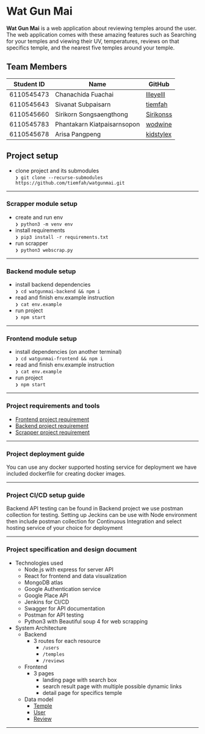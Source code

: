 


# Wat Gun Mai

**Wat Gun Mai** is a web application about reviewing temples around the user. The web application comes with these amazing features such as Searching for your temples and viewing their UV, temperatures, reviews on that specifics temple, and the nearest five temples around your temple.

Team Members
---

| Student ID   | Name                         | GitHub                                        |
|--------------|------------------------------|-----------------------------------------------|
| 6110545473   | Chanachida Fuachai           | [llleyelll](https://github.com/llleyelll)     |
| 6110545643   | Sivanat Subpaisarn           | [tiemfah](https://github.com/tiemfah)         |
| 6110545660   | Sirikorn Songsaengthong      | [Sirikonss](https://github.com/Sirikonss)     |
| 6110545783   | Phantakarn Kiatpaisarnsopon  | [wodwine](https://github.com/wodwine)         |
| 6110545678   | Arisa Pangpeng               | [kidstylex](https://github.com/kidstylex)         |

Project setup
---
 * clone project and its submodules   
 `❯ git clone --recurse-submodules https://github.com/tiemfah/watgunmai.git`  
 ---
 ### Scrapper module setup
 * create and run env  
 `❯ python3 -m venv env`
 * install requirements  
 `❯ pip3 install -r requirements.txt`  
 * run scrapper  
 `❯ python3 webscrap.py`  
 ---
 ### Backend module setup
 * install backend dependencies  
 `❯ cd watgunmai-backend && npm i`  
 * read and finish env.example instruction  
 `❯ cat env.example`  
 * run project  
 `❯ npm start`
 ---
 ### Frontend module setup
 * install dependencies (on another terminal)  
 `❯ cd watgunmai-frontend && npm i` 
 * read and finish env.example instruction  
 `❯ cat env.example` 
 * run project  
 `❯ npm start`
 ---
### Project requirements and tools
 - [Frontend project requirement](https://github.com/tiemfah/watgunmai-frontend/blob/main/package.json)
 - [Backend project requirement](https://github.com/tiemfah/watgunmai-backend/blob/main/package.json)
 - [Scrapper project requirement](https://github.com/tiemfah/watgunmai-scrapper/blob/main/requirements.txt)
---

### Project deployment guide
You can use any docker supported hosting service for deployment we have included dockerfile for creating docker images.

---

### Project CI/CD setup guide
Backend API testing can be found in Backend project we use postman collection for testing.
Setting up Jeckins can be use with Node environment then include postman collection for Continuous Integration and select hosting service of your choice for deployment

---

### Project specification and design document

 - Technologies used
	 - Node.js with express for server API
	 - React for frontend and data visualization
	 - MongoDB atlas
	 - Google Authentication service
	 - Google Place API
	 - Jenkins for CI/CD
	 - Swagger for API documentation
	 - Postman for API testing 
	 - Python3 with Beautiful soup 4 for web scrapping
 - System Architecture
	 - Backend
		 - 3 routes for each resource
			 - `/users`
			 - `/temples`
			 - `/reviews`
	 - Frontend
		 - 3 pages
			 - landing page with search box
			 - search result page with multiple possible dynamic links
			 - detail page for specifics temple
	 - Data model
		 - [Temple](https://github.com/tiemfah/watgunmai-backend/blob/main/models/temple.js)
		 - [User](https://github.com/tiemfah/watgunmai-backend/blob/main/models/user.js)
		 - [Review](https://github.com/tiemfah/watgunmai-backend/blob/main/models/review.js)
 
 ---
